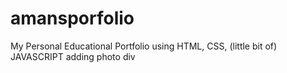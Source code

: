  # amansporfolio  
My Personal Educational Portfolio using HTML, CSS, (little bit of) JAVASCRIPT
adding photo div 
  
 
